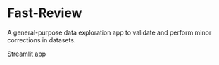 # Fast-Review
A general-purpose data exploration app to validate and perform minor corrections in datasets.

[Streamlit app](https://share.streamlit.io/thiagobc23/fast-review/main/fast-review.py)